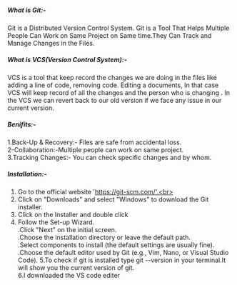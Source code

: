 ##### What is Git:-
Git is a Distributed Version Control System. Git is a Tool That Helps Multiple People Can Work on Same Project on Same time.They Can Track and Manage Changes in the Files.

##### What is VCS(Version Control System):-
VCS is a tool that keep record the changes we are doing in the files like adding a line of code, removing code. Editing a documents, In that case VCS will keep record of  all the changes and the person who is changing .
In the VCS we can revert back to our old version if we face any issue in our current version.
##### Benifits:-
1.Back-Up & Recovery:- Files are safe from accidental loss.<br>
2-Collaboration:-Multiple people can work on same project.<br>
3.Tracking Changes:- You can check specific changes and by whom.
##### Installation:-
1. Go to the official website 'https://git-scm.com/'.<br>
2. Click on "Downloads" and select "Windows" to download the Git installer.<br>
3. Click on the Installer and double click<br>
4. Follow the Set-up Wizard.<br>
   .Click "Next" on the initial screen.<br>
   .Choose the installation directory or leave the default path.<br>
   .Select components to install (the default settings are usually fine).<br>
   .Choose the default editor used by Git (e.g., Vim, Nano, or Visual Studio Code).
5.To check if git is installed type git --version in your terminal.It will show you the current version of git.<br>
6.I downloaded the VS code editer




 
